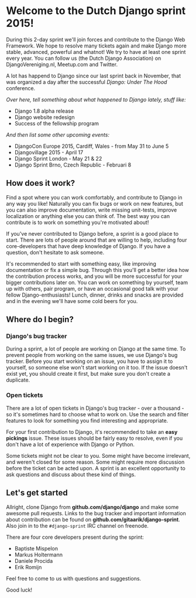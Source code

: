 # Welcome to the Dutch Django sprint 2015!

During this 2-day sprint we'll join forces and contribute to the Django
Web Framework. We hope to resolve many tickets again and make Django
more stable, advanced, powerful and whatnot! We try to have at least one
sprint every year. You can follow us (the Dutch Django Association) on
DjangoVereniging.nl, Meetup.com and Twitter.

A lot has happend to Django since our last sprint back in November, that
was organized a day after the successful *Django: Under The Hood*
conference.


*Over here, tell something about what happened to Django lately, stuff
like:*

- Django 1.8 alpha release
- Django website redesign
- Success of the fellowship program

*And then list some other upcoming events:*

- DjangoCon Europe 2015, Cardiff, Wales - from May 31 to June 5
- Djangovillage 2015 - April 17
- Django Sprint London - May 21 & 22
- Django Sprint Brno, Czech Republic - Februari 8


## How does it work?

Find a spot where you can work comfortably, and contribute to Django in
any way you like! Naturally you can fix bugs or work on new features,
but you can also improve documentation, write missing unit-tests,
improve localization or anything else you can think of. The best way you
can contribute is to work on something you're motivated about!

If you've never contributed to Django before, a sprint is a good place
to start. There are lots of people around that are willing to help,
including four core-developers that have deep knowledge of Django. If
you have a question, don't hesitate to ask someone.

It's recommended to start with something easy, like improving
documentation or fix a simple bug. Through this you'll get a better idea
how the contribution process works, and you will be more successful for
your bigger contributions later on. You can work on something by
yourself, team up with others, pair program, or have an occasional good
talk with your fellow Django-enthusiasts! Lunch, dinner, drinks and
snacks are provided and in the evening we'll have some cold beers for
you.


## Where do I begin?

### Django's bug tracker

During a sprint, a lot of people are working on Django at the same time.
To prevent people from working on the same issues, we use Django's bug
tracker. Before you start working on an issue, you have to assign it to
yourself, so someone else won't start working on it too. If the issue
doesn't exist yet, you should create it first, but make sure you don't
create a duplicate.

### Open tickets

There are a lot of open tickets in Django's bug tracker - over a
thousand - so it's sometimes hard to choose what to work on. Use the
search and filter features to look for something you find interesting
and appropriate.

For your first contribution to Django, it's recommended to take an
**easy pickings** issue. These issues should be fairly easy to resolve,
even if you don't have a lot of experience with Django or Python.

Some tickets might not be clear to you. Some might have become
irrelevant, and weren't closed for some reason. Some might require more
discussion before the ticket can be acted upon. A sprint is an excellent
opportunity to ask questions and discuss about these kind of things.


## Let's get started

Allright, clone Django from **github.com/django/django** and make some
awesome pull requests. Links to the bug tracker and important
information about contribution can be found on
**github.com/gitaarik/django-sprint**. Also join in to the
`#django-sprint` IRC channel on freenode.

There are four core developers present during the sprint:

- Baptiste Mispelon
- Markus Holtermann
- Daniele Procida
- Erik Romijn

Feel free to come to us with questions and suggestions.

Good luck!
